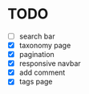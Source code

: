 # TODO

- [ ] search bar
- [x] taxonomy page
- [x] pagination
- [x] responsive navbar
- [x] add comment
- [x] tags page